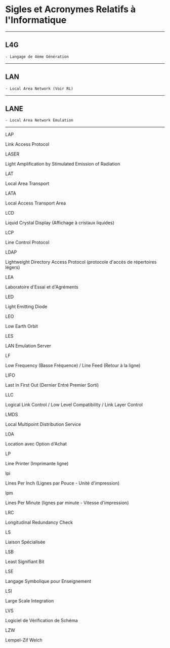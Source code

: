 # **Sigles et Acronymes Relatifs à l'Informatique**

---
## **L4G**

    - Langage de 4ème Génération
---
## **LAN**

    - Local Area Network (Voir RL)
---
## **LANE**

    - Local Area Network Emulation
---
LAP

Link Access Protocol

LASER

Light Amplification by Stimulated Emission of Radiation

LAT

Local Area Transport

LATA

Local Access Transport Area

LCD

Liquid Crystal Display (Affichage à cristaux liquides)

LCP

Line Control Protocol

LDAP

Lightweight Directory Access Protocol (protocole d'accès de répertoires légers)

LEA

Laboratoire d'Essai et d'Agréments

LED

Light Emitting Diode

LEO

Low Earth Orbit

LES

LAN Emulation Server

LF

Low Frequency (Basse Fréquence) / Line Feed (Retour à la ligne)

LIFO

Last In First Out (Dernier Entré Premier Sorti)

LLC

Logical Link Control / Low Level Compatibility / Link Layer Control

LMDS

Local Multipoint Distribution Service

LOA

Location avec Option d'Achat

LP

Line Printer (Imprimante ligne)

lpi

Lines Per Inch (Lignes par Pouce - Unité d'impression)

lpm

Lines Per Minute (lignes par minute - Vitesse d'impression)

LRC

Longitudinal Redundancy Check

LS

Liaison Spécialisée

LSB

Least Signifiant Bit

LSE

Langage Symbolique pour Enseignement

LSI

Large Scale Integration

LVS

Logiciel de Vérification de Schéma

LZW

Lempel-Zif Welch